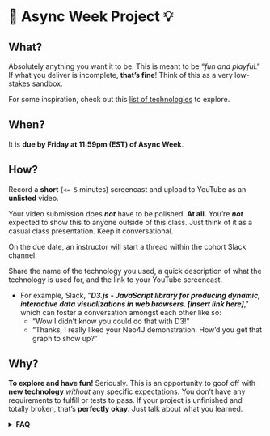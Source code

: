# 🔎 **Async Week Project** 💡

## **What?**

Absolutely anything you want it to be. This is meant to be “_fun and playful_.” If what you deliver is incomplete, **that’s fine**! Think of this as a very low-stakes sandbox.

For some inspiration, check out this [list of technologies](https://docs.google.com/spreadsheets/d/1aApC_9G1tG1q3LfCfliUPHrK7NF2d3K9_Wu4mPT9BpY/edit?usp=sharing) to explore.

## **When?**

It is **due by Friday at 11:59pm (EST) of Async Week**.

## **How?**

Record a **short** (`<= 5` minutes) screencast and upload to YouTube as an **unlisted** video.

Your video submission does **_not_** have to be polished. **At all.** You’re **_not_** expected to show this to anyone outside of this class. Just think of it as a casual class presentation. Keep it conversational.

On the due date, an instructor will start a thread within the cohort Slack channel.

Share the name of the technology you used, a quick description of what the technology is used for, and the link to your YouTube screencast.

- For example, Slack, "**_D3.js - JavaScript library for producing dynamic, interactive data visualizations in web browsers. [insert link here]_**," which can foster a conversation amongst each other like so:
  - “Wow I didn’t know you could do that with D3!”
  - “Thanks, I really liked your Neo4J demonstration. How’d you get that graph to show up?”

## **Why?**

**To explore and have fun!** Seriously. This is an opportunity to goof off with **new technology** _without_ any specific expectations. You don’t have any requirements to fulfill or tests to pass. If your project is unfinished and totally broken, that’s **perfectly okay**. Just talk about what you learned.

**<details><summary>FAQ</summary>**

- **_Will the help desk be open?_**
  - No, during Async Week the help desk is _not_ open.
- **_What if nothing works?!_**
  - It's OK! No stress. In your video, just share things like _why you picked the technology_, _what challenges arose_, _what you learned from the experience_, etc.
- **_Can I reach out to anyone if I have a general question?_**
  - Absolutely! Throw your question in the **cohort Slack channel** and the instructor(s) will respond when they can!

</details>
